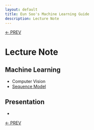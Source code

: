 ```yaml
---
layout: default
title: Eun Soo's Machine Learning Guide
description: Lecture Note
---
```

[<- PREV](../README.md)

# Lecture Note

## Machine Learning
- Computer Vision
- [Sequence Model](sequence/sequence.md)

## Presentation
- []()

[<- PREV](../README.md)
